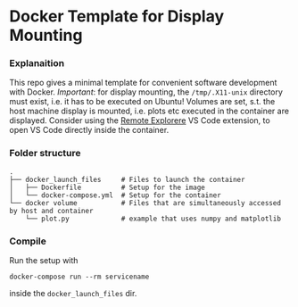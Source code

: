 # Docker Template for Display Mounting

### Explanaition

This repo gives a minimal template for convenient software development with Docker. *Important*: for display mounting, the `/tmp/.X11-unix` directory must exist, i.e. it has to be executed on Ubuntu! 
Volumes are set, s.t. the host machine display is mounted, i.e. plots etc executed in the container are displayed.
Consider using the [Remote Explorere](https://marketplace.visualstudio.com/items?itemName=ms-vscode.remote-explorer) VS Code extension, to open VS Code directly inside the container.

### Folder structure

    .
    ├── docker_launch_files     # Files to launch the container
    │   ├── Dockerfile          # Setup for the image
    │   └── docker-compose.yml  # Setup for the container
    └── docker volume           # Files that are simultaneously accessed by host and container
        └── plot.py             # example that uses numpy and matplotlib

### Compile

Run the setup with 

    docker-compose run --rm servicename

inside the `docker_launch_files` dir.

